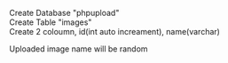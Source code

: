 Create Database "phpupload"<br>
Create Table "images"<br>
Create 2 coloumn, id(int auto increament), name(varchar)<br>

<p>
Uploaded image name will be random
